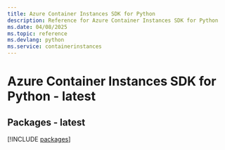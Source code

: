 ```yaml
---
title: Azure Container Instances SDK for Python
description: Reference for Azure Container Instances SDK for Python
ms.date: 04/08/2025
ms.topic: reference
ms.devlang: python
ms.service: containerinstances
---
```

# Azure Container Instances SDK for Python - latest
## Packages - latest
[!INCLUDE [packages](container-instances-index.md)]